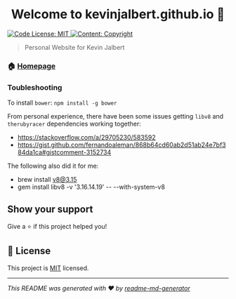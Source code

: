 <h1 align="center">Welcome to kevinjalbert.github.io 👋</h1>
<p>
  <a href="https://github.com/kevinjalbert/kevinjalbert.github.io/blob/real-master/LICENSE">
    <img alt="Code License: MIT" src="https://img.shields.io/badge/Code%20License-MIT-yellow.svg" target="_blank" />
  </a>
  <a href="https://github.com/kevinjalbert/kevinjalbert.github.io/blob/real-master/LICENSE">
    <img alt="Content: Copyright" src="https://img.shields.io/badge/Content-Copyright-red.svg" target="_blank" />
  </a>
</p>

> Personal Website for Kevin Jalbert

### 🏠 [Homepage](https://kevinjalbert.com/)

### Toubleshooting

To install `bower`: `npm install -g bower`

From personal experience, there have been some issues getting `libv8` and `therubyracer` dependencies working together:

  - https://stackoverflow.com/a/29705230/583592
  - https://gist.github.com/fernandoaleman/868b64cd60ab2d51ab24e7bf384da1ca#gistcomment-3152734

The following also did it for me:
  - brew install v8@3.15
  - gem install libv8 -v '3.16.14.19' -- --with-system-v8

## Show your support

Give a ⭐️ if this project helped you!

## 📝 License

This project is [MIT](https://github.com/kevinjalbert/kevinjalbert.github.io/blob/real-master/LICENSE) licensed.

***
_This README was generated with ❤️ by [readme-md-generator](https://github.com/kefranabg/readme-md-generator)_
